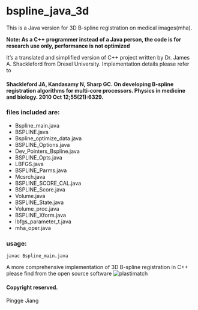# bspline_java_3d

This is a Java version for 3D B-spline registration on medical images(mha).

__Note: As a C++ programmer instead of a Java person, the code is for research use only, performance is not optimized__

It’s a translated and simplified version of C++ project written by Dr. James A. Shackleford from Drexel University. Implementation details please refer to
#### Shackleford JA, Kandasamy N, Sharp GC. On developing B-spline registration algorithms for multi-core processors. Physics in medicine and biology. 2010 Oct 12;55(21):6329.

### files included are:

- Bspline_main.java
- BSPLINE.java
- Bspline_optimize_data.java
- BSPLINE_Options.java
- Dev_Pointers_Bspline.java
- BSPLINE_Opts.java
- LBFGS.java
- BSPLINE_Parms.java
- Mcsrch.java
- BSPLINE_SCORE_CAL.java
- BSPLINE_Score.java
- Volume.java
- BSPLINE_State.java
- Volume_proc.java
- BSPLINE_Xform.java
- lbfgs_parameter_t.java
- mha_oper.java

### usage: 

	javac Bspline_main.java


A more comprehensive implementation of 3D B-spline registration in C++ please find from the open source software ![plastimatch](http://plastimatch.org/)

#### Copyright reserved.

Pingge Jiang
